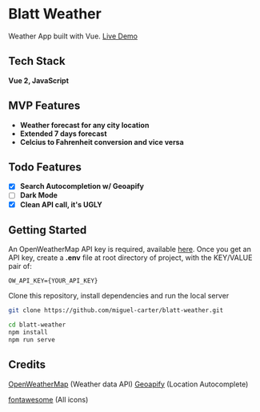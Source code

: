# Blatt Weather

Weather App built with Vue.
[Live Demo](https://flamboyant-bartik-ea9218.netlify.app/)

## Tech Stack

**Vue 2, JavaScript**

## MVP Features

- **Weather forecast for any city location**
- **Extended 7 days forecast**
- **Celcius to Fahrenheit conversion and vice versa**

## Todo Features

- [x] **Search Autocompletion w/ Geoapify**
- [ ] **Dark Mode**
- [x] **Clean API call, it's UGLY**

## Getting Started

An OpenWeatherMap API key is required, available [here](https://openweathermap.org/api).
Once you get an API key, create a **.env** file at root directory of project, with the KEY/VALUE pair of:

```
OW_API_KEY={YOUR_API_KEY}
```

Clone this repository, install dependencies and run the local server

```bash
git clone https://github.com/miguel-carter/blatt-weather.git
```

```bash
cd blatt-weather
npm install
npm run serve
```

## Credits

[OpenWeatherMap](https://openweathermap.org/ "OpenWeatherMap") (Weather data API)
[Geoapify](https://www.geoapify.com/ "Geoapify") (Location Autocomplete)

[fontawesome](https://fontawesome.com/ "fontawesome") (All icons)
